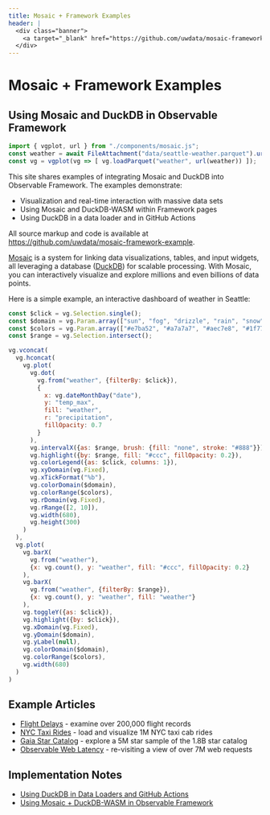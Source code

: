 ```yaml
---
title: Mosaic + Framework Examples
header: |
  <div class="banner">
    <a target="_blank" href="https://github.com/uwdata/mosaic-framework-example/blob/main/docs/index.md?plain=1"><span>View source ↗</span></a>
  </div>
---
```


# Mosaic + Framework Examples
## Using Mosaic and DuckDB in Observable Framework

```js
import { vgplot, url } from "./components/mosaic.js";
const weather = await FileAttachment("data/seattle-weather.parquet").url();
const vg = vgplot(vg => [ vg.loadParquet("weather", url(weather)) ]);
```

This site shares examples of integrating Mosaic and DuckDB into Observable Framework. The examples demonstrate:

- Visualization and real-time interaction with massive data sets
- Using Mosaic and DuckDB-WASM within Framework pages
- Using DuckDB in a data loader and in GitHub Actions

All source markup and code is available at <https://github.com/uwdata/mosaic-framework-example>.

[Mosaic](https://uwdata.github.io/mosaic) is a system for linking data visualizations, tables, and input widgets, all leveraging a database ([DuckDB](https://duckdb.org/)) for scalable processing. With Mosaic, you can interactively visualize and explore millions and even billions of data points.

Here is a simple example, an interactive dashboard of weather in Seattle:

```js
const $click = vg.Selection.single();
const $domain = vg.Param.array(["sun", "fog", "drizzle", "rain", "snow"]);
const $colors = vg.Param.array(["#e7ba52", "#a7a7a7", "#aec7e8", "#1f77b4", "#9467bd"]);
const $range = vg.Selection.intersect();
```

```js
vg.vconcat(
  vg.hconcat(
    vg.plot(
      vg.dot(
        vg.from("weather", {filterBy: $click}),
        {
          x: vg.dateMonthDay("date"),
          y: "temp_max",
          fill: "weather",
          r: "precipitation",
          fillOpacity: 0.7
        }
      ),
      vg.intervalX({as: $range, brush: {fill: "none", stroke: "#888"}}),
      vg.highlight({by: $range, fill: "#ccc", fillOpacity: 0.2}),
      vg.colorLegend({as: $click, columns: 1}),
      vg.xyDomain(vg.Fixed),
      vg.xTickFormat("%b"),
      vg.colorDomain($domain),
      vg.colorRange($colors),
      vg.rDomain(vg.Fixed),
      vg.rRange([2, 10]),
      vg.width(680),
      vg.height(300)
    )
  ),
  vg.plot(
    vg.barX(
      vg.from("weather"),
      {x: vg.count(), y: "weather", fill: "#ccc", fillOpacity: 0.2}
    ),
    vg.barX(
      vg.from("weather", {filterBy: $range}),
      {x: vg.count(), y: "weather", fill: "weather"}
    ),
    vg.toggleY({as: $click}),
    vg.highlight({by: $click}),
    vg.xDomain(vg.Fixed),
    vg.yDomain($domain),
    vg.yLabel(null),
    vg.colorDomain($domain),
    vg.colorRange($colors),
    vg.width(680)
  )
)
```

## Example Articles

- [Flight Delays](flight-delays) - examine over 200,000 flight records
- [NYC Taxi Rides](nyc-taxi-rides) - load and visualize 1M NYC taxi cab rides
- [Gaia Star Catalog](gaia-star-catalog) - explore a 5M star sample of the 1.8B star catalog
- [Observable Web Latency](observable-latency) - re-visiting a view of over 7M web requests

## Implementation Notes

- [Using DuckDB in Data Loaders and GitHub Actions](data-loading)
- [Using Mosaic + DuckDB-WASM in Observable Framework](mosaic-duckdb-wasm)
